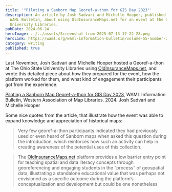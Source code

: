 ```yaml
---
title: '"Piloting a Sanborn Map Georef-a-thon for GIS Day 2023"'
description: An article by Josh Sadvari and Michelle Hooper, published in the
  WAML Bulletin, about using OldInsuranceMaps.net for an event at the Ohio State
  University Libraries.
pubDate: 2024-06-24
heroImage: ../../assets/Screenshot from 2025-07-13 17-22-28.png
heroLink: https://waml.org/waml-information-bulletin/volume-55-number-2/piloting-a-sanborn-map-georef-a-thon/
category: writing
published: true
---
```

Last November, Josh Sadvari and Michelle Hooper hosted a Georef-a-thon at The Ohio State University Libraries using [OldInsuranceMaps.net](http://OldInsuranceMaps.net), and wrote this detailed piece about how they prepared for the event, how the platform worked for them, and what kind of engagement their participants got from the experience.

[Piloting a Sanborn Map Georef-a-thon for GIS Day 2023](https://waml.org/waml-information-bulletin/volume-55-number-2/piloting-a-sanborn-map-georef-a-thon/), WAML Information Bulletin, Western Association of Map Libraries. 2024. Josh Sadvari and Michelle Hooper

Some nice quotes from the article, that illustrate how the event was able to expand knowledge and appreciation of historical maps:

> Very few georef-a-thon participants indicated they had previously used or even heard of Sanborn maps when asked this question during the introduction, which reinforces how such an activity can help in creating awareness of the potential uses of this collection.

> The [OldInsuranceMaps.net](http://OldInsuranceMaps.net) platform provides a low barrier entry point for teaching spatial and data literacy concepts through georeferencing and engaging students in the “process” of geospatial data, illustrating a standalone educational value that was perhaps not envisioned as a specific outcome during the platform’s conceptualization and development but could be one nonetheless